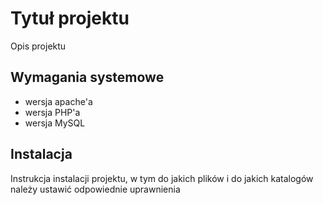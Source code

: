 
# Tytuł projektu
Opis projektu

## Wymagania systemowe
* wersja apache'a
* wersja PHP'a
* wersja MySQL

## Instalacja
Instrukcja instalacji projektu, w tym do jakich plików i do jakich katalogów należy ustawić odpowiednie uprawnienia
